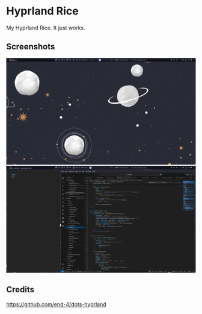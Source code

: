 # Hyprland Rice
My Hyprland Rice. It just works.

## Screenshots
![alt text](image.png)
![alt text](image-1.png)

## Credits

https://github.com/end-4/dots-hyprland